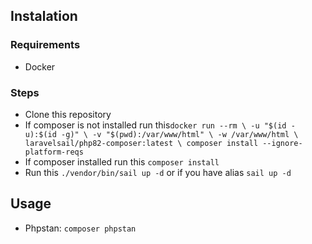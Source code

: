 ## Instalation

### Requirements

- Docker

### Steps

- Clone this repository
- If composer is not installed run this`docker run --rm \
  -u "$(id -u):$(id -g)" \
  -v "$(pwd):/var/www/html" \
  -w /var/www/html \
  laravelsail/php82-composer:latest \
  composer install --ignore-platform-reqs`
- If composer installed run this `composer install`
- Run this `./vendor/bin/sail up -d` or if you have alias `sail up -d`

## Usage

- Phpstan: `composer phpstan`